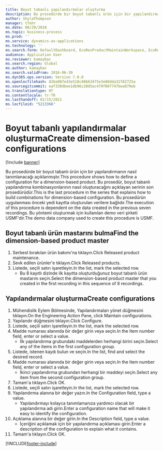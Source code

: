 ```yaml
---
title: Boyut tabanlı yapılandırmalar oluşturma
description: Bu prosedürde bir boyut tabanlı ürün için bir yapılandırmanın nasıl tanımlanacağı açıklanmıştır.
author: ShylaThompson
manager: tfehr
ms.date: 08/29/2018
ms.topic: business-process
ms.prod: ''
ms.service: dynamics-ax-applications
ms.technology: ''
ms.search.form: DefaultDashboard, EcoResProductMaintainWorkspace, EcoResProductOpenCasesFormPart, EcoResProductDetailsExtended, EcoResDimensionBasedConfiguration, ConfigChooseFromRoute, ConfigChooseFromGroup, ConfigChoiceApprove
audience: Application User
ms.reviewer: kamaybac
ms.search.region: Global
ms.author: kamaybac
ms.search.validFrom: 2016-06-30
ms.dyn365.ops.version: Version 7.0.0
ms.openlocfilehash: 82be087e43e518c48b63475e3e80dda32f82725a
ms.sourcegitcommit: eaf330dbee1db96c20d5ac479f007747bea079eb
ms.translationtype: HT
ms.contentlocale: tr-TR
ms.lasthandoff: 02/15/2021
ms.locfileid: "5213366"
---
```

# <a name="create-dimension-based-configurations"></a><span data-ttu-id="2224b-103">Boyut tabanlı yapılandırmalar oluşturma</span><span class="sxs-lookup"><span data-stu-id="2224b-103">Create dimension-based configurations</span></span>

[!include [banner](../../includes/banner.md)]

<span data-ttu-id="2224b-104">Bu prosedürde bir boyut tabanlı ürün için bir yapılandırmanın nasıl tanımlanacağı açıklanmıştır.</span><span class="sxs-lookup"><span data-stu-id="2224b-104">This procedure shows how to define a configuration for a dimension-based product.</span></span> <span data-ttu-id="2224b-105">Bu prosedür, boyut tabanlı yapılandırma kombinasyonlarının nasıl oluşturacağını açıklayan serinin son prosedürüdür.</span><span class="sxs-lookup"><span data-stu-id="2224b-105">This is the last procedure in the series that explains how to build combinations for dimension-based configuration.</span></span> <span data-ttu-id="2224b-106">Bu prosedürün uygulanması önceki yedi kayıtta oluşturulan verilere bağlıdır.</span><span class="sxs-lookup"><span data-stu-id="2224b-106">The execution of this procedure is dependent on the data created in the previous seven recordings.</span></span> <span data-ttu-id="2224b-107">Bu yöntemi oluşturmak için kullanılan demo veri şirketi USMF'dir.</span><span class="sxs-lookup"><span data-stu-id="2224b-107">The demo data company used to create this procedure is USMF.</span></span>


## <a name="find-the-dimension-based-product-master"></a><span data-ttu-id="2224b-108">Boyut tabanlı ürün mastarını bulma</span><span class="sxs-lookup"><span data-stu-id="2224b-108">Find the dimension-based product master</span></span>
1. <span data-ttu-id="2224b-109">Serbest bırakılan ürün bakımı'na tıklayın.</span><span class="sxs-lookup"><span data-stu-id="2224b-109">Click Released product maintenance.</span></span>
2. <span data-ttu-id="2224b-110">Sevk edilen ürünler'e tıklayın.</span><span class="sxs-lookup"><span data-stu-id="2224b-110">Click Released products.</span></span>
3. <span data-ttu-id="2224b-111">Listede, seçili satırı işaretleyin.</span><span class="sxs-lookup"><span data-stu-id="2224b-111">In the list, mark the selected row.</span></span>
    * <span data-ttu-id="2224b-112">Bu 8 kayıtlı dizinde ilk kayıtta oluşturduğunuz boyut tabanlı ürün mastarını seçin.</span><span class="sxs-lookup"><span data-stu-id="2224b-112">Select the dimension-based product master that you created in the first recording in this sequence of 8 recordings.</span></span>  

## <a name="create-configurations"></a><span data-ttu-id="2224b-113">Yapılandırmalar oluşturma</span><span class="sxs-lookup"><span data-stu-id="2224b-113">Create configurations</span></span>
1. <span data-ttu-id="2224b-114">Mühendislik Eylem Bölmesinde, Yapılandırmaları yönet düğmesini tıklayın.</span><span class="sxs-lookup"><span data-stu-id="2224b-114">On the Engineering Action Pane, click Maintain configurations.</span></span>
2. <span data-ttu-id="2224b-115">Yapılandır düğmesini tıklayın.</span><span class="sxs-lookup"><span data-stu-id="2224b-115">Click Configure.</span></span>
3. <span data-ttu-id="2224b-116">Listede, seçili satırı işaretleyin.</span><span class="sxs-lookup"><span data-stu-id="2224b-116">In the list, mark the selected row.</span></span>
4. <span data-ttu-id="2224b-117">Madde numarası alanında bir değer girin veya seçin.</span><span class="sxs-lookup"><span data-stu-id="2224b-117">In the Item number field, enter or select a value.</span></span>
    * <span data-ttu-id="2224b-118">İlk yapılandırma grubundaki maddelerden herhangi birini seçin.</span><span class="sxs-lookup"><span data-stu-id="2224b-118">Select any of the items in the first configuration group.</span></span>  
5. <span data-ttu-id="2224b-119">Listede, istenen kaydı bulun ve seçin.</span><span class="sxs-lookup"><span data-stu-id="2224b-119">In the list, find and select the desired record.</span></span>
6. <span data-ttu-id="2224b-120">Madde numarası alanında bir değer girin veya seçin.</span><span class="sxs-lookup"><span data-stu-id="2224b-120">In the Item number field, enter or select a value.</span></span>
    * <span data-ttu-id="2224b-121">İkinci yapılandırma grubundan herhangi bir maddeyi seçin.</span><span class="sxs-lookup"><span data-stu-id="2224b-121">Select any item from the second configuration group.</span></span>  
7. <span data-ttu-id="2224b-122">Tamam'a tıklayın.</span><span class="sxs-lookup"><span data-stu-id="2224b-122">Click OK.</span></span>
8. <span data-ttu-id="2224b-123">Listede, seçili satırı işaretleyin.</span><span class="sxs-lookup"><span data-stu-id="2224b-123">In the list, mark the selected row.</span></span>
9. <span data-ttu-id="2224b-124">Yapılandırma alanına bir değer yazın.</span><span class="sxs-lookup"><span data-stu-id="2224b-124">In the Configuration field, type a value.</span></span>
    * <span data-ttu-id="2224b-125">Yapılandırmayı kolayca tanımlamanıza yardımcı olacak bir yapılandırma adı girin.</span><span class="sxs-lookup"><span data-stu-id="2224b-125">Enter a configuration name that will make it easy to identify the configuration.</span></span>  
10. <span data-ttu-id="2224b-126">Açıklama alanına bir değer girin.</span><span class="sxs-lookup"><span data-stu-id="2224b-126">In the Description field, type a value.</span></span>
    * <span data-ttu-id="2224b-127">İçeriğini açıklamak için bir yapılandırma açıklaması girin.</span><span class="sxs-lookup"><span data-stu-id="2224b-127">Enter a description of the configuration to explain what it contains.</span></span>  
11. <span data-ttu-id="2224b-128">Tamam'a tıklayın.</span><span class="sxs-lookup"><span data-stu-id="2224b-128">Click OK.</span></span>



[!INCLUDE[footer-include](../../../includes/footer-banner.md)]
